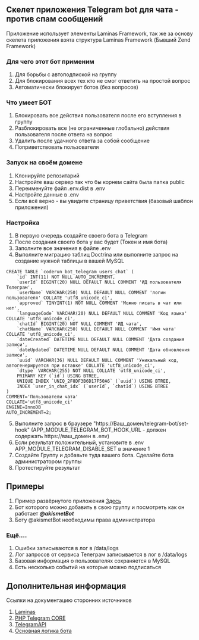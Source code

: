 ## Скелет приложения Telegram bot для чата - против спам сообщений

Приложение использует элементы Laminas Framework, так же за основу скелета приложения
взята структура Laminas Framework (Бывший Zend Framework)

### Для чего этот бот применим
1. Для борьбы с автоподпиской на группу
2. Для блокирования всех тех кто не смог ответить на простой вопрос
3. Автоматически блокирует ботов (без вопросов)

### Что умеет БОТ
1. Блокировать все действия пользователя после его вступления в группу
2. Разблокировать все (не ограниченные глобально) действия пользователя после ответа на вопрос
3. Удалить после удачного ответа за собой сообщение
4. Поприветствовать пользователя

### Запуск на своём домене
1. Клонируйте репозитарий
2. Настройте ваш сервер так что бы корнем сайта была папка public
3. Переименуйте файл .env.dist в .env
4. Настройте данные в .env
5. Если всё верно - вы увидите страницу приветствия (базовый шаблон приложения)

### Настройка
1. В первую очередь создайте своего бота в Telegram
2. После создания своего бота у вас будет (Токен и имя бота)
3. Заполните все значения в файле .env 
4. Выполните миграцию таблиц Doctrina или выполните запрос на создание нужной таблицы
в вашей MySQL
```
CREATE TABLE `coderun_bot_telegram_users_chat` (
	`id` INT(11) NOT NULL AUTO_INCREMENT,
	`userId` BIGINT(20) NULL DEFAULT NULL COMMENT 'ИД пользователя Телеграм',
	`userName` VARCHAR(250) NULL DEFAULT NULL COMMENT 'логин пользователя' COLLATE 'utf8_unicode_ci',
	`approved` TINYINT(1) NOT NULL COMMENT 'Можно писать в чат или нет',
	`languageCode` VARCHAR(20) NULL DEFAULT NULL COMMENT 'Код языка' COLLATE 'utf8_unicode_ci',
	`chatId` BIGINT(20) NOT NULL COMMENT 'ИД чата',
	`chatName` VARCHAR(250) NULL DEFAULT NULL COMMENT 'Имя чата' COLLATE 'utf8_unicode_ci',
	`dateCreated` DATETIME NULL DEFAULT NULL COMMENT 'Дата создания записи',
	`dateUpdated` DATETIME NULL DEFAULT NULL COMMENT 'Дата обновления записи',
	`uuid` VARCHAR(36) NULL DEFAULT NULL COMMENT 'Уникальный код, автогенерируется при вставке' COLLATE 'utf8_unicode_ci',
	`dtype` VARCHAR(255) NOT NULL COLLATE 'utf8_unicode_ci',
	PRIMARY KEY (`id`) USING BTREE,
	UNIQUE INDEX `UNIQ_2F8DF3B6D17F50A6` (`uuid`) USING BTREE,
	INDEX `user_in_chat_idx` (`userId`, `chatId`) USING BTREE
)
COMMENT='Пользователи чата'
COLLATE='utf8_unicode_ci'
ENGINE=InnoDB
AUTO_INCREMENT=2;
```

5. Выполните запрос в браузере "https://Ваш_домен/telegram-bot/set-hook" (APP_MODULE_TELEGRAM_BOT_HOOK_URL - должен содержать https://ваш_домен в .env)
6. Если результат положительный, установите в .env APP_MODULE_TELEGRAM_DISABLE_SET в значение 1
7. Создайте Группу и добавьте туда вашего бота. Сделайте бота администратором группы
8. Протестируйте результат

## Примеры
1. Пример развёрнутого приложения [Здесь](https://bot.zixn.ru)
2. Бот которого можно добавить в свою группу и посмотреть как он работает ***@akismetBot***
3. Боту @akismetBot необходимы права администратора

### Ещё....
1. Ошибки записываются в лог в /data/logs
2. Лог запросов от сервиса Телеграм записывается в лог в /data/logs
3. Базовая информация о пользователях сохраняется в MySQL
4. Есть несколько событий на которые можно подписаться

## Дополнительная информация
Ссылки на документацию сторонних источников
1. [Laminas](https://getlaminas.org/)
2. [PHP Telegram CORE](https://github.com/php-telegram-bot/core)
3. [TelegramAPI](https://core.telegram.org/)
4. [Основная логика бота](https://github.com/northmule/bot-telegram-anti-registration)
